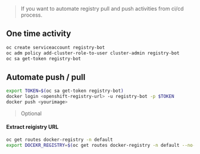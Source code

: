 > If you want to automate registry pull and push activities from ci/cd process.

## One time activity 
```sh
oc create serviceaccount registry-bot
oc adm policy add-cluster-role-to-user cluster-admin registry-bot
oc sa get-token registry-bot
```
 
## Automate push / pull
```sh
export TOKEN=$(oc sa get-token registry-bot)
docker login <openshift-registry-url> -u registry-bot -p $TOKEN
docker push <yourimage>
```


> Optional 
#### Extract reigistry URL  
```sh
oc get routes docker-registry -n default
export DOCEKR_REGISTRY=$(oc get routes docker-registry -n default --no-headers=true -o=custom-columns=NAME:.spec.host)
```
